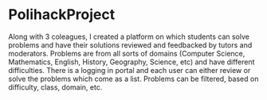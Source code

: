 # PolihackProject
Along with 3 coleagues, I created a platform on which students can solve problems and have their solutions reviewed and feedbacked by tutors and moderators. Problems are from all sorts of domains (Computer Science, Mathematics, English, History, Geography, Science, etc) and have different difficulties. There is a logging in portal and each user can either review or solve the problems which come as a list. Problems can be filtered, based on difficulty, class, domain, etc.

